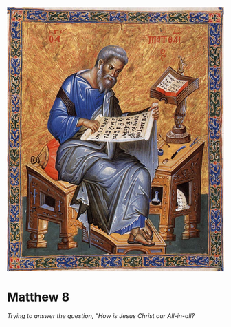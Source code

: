 <img class="intro-right" src="../images/art-matthew.jpg">

# Matthew 8

*Trying to answer the question, "How is Jesus Christ our All-in-all?*
